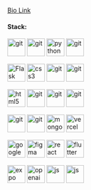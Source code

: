 

[Bio Link](https://zorawarpurohit.com)
 

#### Stack:
<p align="left">
<img src="https://www.vectorlogo.zone/logos/amazon_aws/amazon_aws-icon.svg" alt="git" width="40" height="40"/>
<img src="https://www.vectorlogo.zone/logos/postgresql/postgresql-icon.svg" alt="git" width="40" height="40"/> 
<img src="https://cdn3.iconfinder.com/data/icons/logos-and-brands-adobe/512/267_Python-512.png" alt="python" width="40" height="40"/> 
<img src="https://www.vectorlogo.zone/logos/djangoproject/djangoproject-icon.svg" alt="git" width="40" height="40"/>
</p>

<p align="left">
<img src="https://img.icons8.com/nolan/128/flask.png" alt="Flask" width="40" height="40"/> 
<img src="https://upload.wikimedia.org/wikipedia/commons/thumb/d/d5/CSS3_logo_and_wordmark.svg/1200px-CSS3_logo_and_wordmark.svg.png" alt="css3" height="40"/> 
<img src="https://www.vectorlogo.zone/logos/git-scm/git-scm-icon.svg" alt="git" width="40" height="40"/>
<img src="https://www.vectorlogo.zone/logos/github/github-icon.svg" alt="git" width="40" height="40"/>

<p align="left"> 
<img src="https://upload.wikimedia.org/wikipedia/commons/thumb/6/61/HTML5_logo_and_wordmark.svg/512px-HTML5_logo_and_wordmark.svg.png" alt="html5" height="40"/> 
<img src="https://www.vectorlogo.zone/logos/shopify/shopify-icon.svg" alt="git" width="40" height="40"/>
<img src="https://www.vectorlogo.zone/logos/replit/replit-icon.svg" alt="git" width="40" height="40"/> 
<img src="https://www.vectorlogo.zone/logos/wordpress/wordpress-tile.svg" alt="git" width="40" height="40"/>
</p> 

<p align="left">
 <img src="https://www.vectorlogo.zone/logos/opencv/opencv-icon.svg" alt="git" width="40" height="40"/>
 <img src="https://www.vectorlogo.zone/logos/tensorflow/tensorflow-icon.svg" alt="git" width="40" height="40"/>
 <img src="https://www.vectorlogo.zone/logos/mongodb/mongodb-icon.svg" alt="mongo" width="40 height="40"/>
 <img src="https://github.com/engagepy/engagepy/assets/42845567/14bc56a1-7bb2-40cf-9618-1b8dd29bf9bb" alt="vercel" width="40" height="40"/>
</p>

<p align="left">
 <img src="https://www.vectorlogo.zone/logos/google_cloud/google_cloud-icon.svg" alt="google" width="40" height="40"/>
 <img src="https://www.vectorlogo.zone/logos/figma/figma-icon.svg" alt="figma" width="40" height="40"/>
 <img src="https://www.vectorlogo.zone/logos/reactjs/reactjs-icon.svg" alt="react" width="40" height="40"/>
 <img src="https://www.vectorlogo.zone/logos/flutterio/flutterio-icon.svg" alt="flutter" width="40" height="40"/>
</p>

<p align="left">
 <img src="https://www.vectorlogo.zone/logos/expoio/expoio-icon.svg" alt="expo" width="40" height="40"/>
 <img src="https://github.com/engagepy/engagepy/assets/42845567/03d40a12-a564-4572-b394-56491526036f" alt="openai" width="40" height="40"/>
<img src="https://www.vectorlogo.zone/logos/javascript/javascript-icon.svg" alt="js" width="40" height="40"/>
<img src="https://github.com/engagepy/engagepy/assets/42845567/dfa15ef6-f911-404f-9830-a88098c8dd93" alt="js" width="40" height="40"/>
</p>
